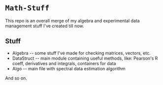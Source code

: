 # `Math-Stuff`

This repo is an overall merge of my algebra and experimental data management stuff I've created till now.

## Stuff

+ Algebra -- some stuff I've made for checking matrices, vectors, etc.
+ DataStruct -- main module containing useful methods, like: Pearson's R coeff, derivatives and integrals, containers for data
+ Algo -- main file with spectral data estimation algorithm

And so on.
